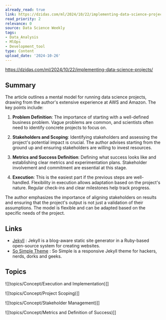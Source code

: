 ```yaml
---
already_read: true
link: https://dzidas.com/ml/2024/10/22/implementing-data-science-projects/
read_priority: 2
relevance: 0
source: Data Science Weekly
tags:
- Data_Analysis
- MlOps
- Development_tool
type: Content
upload_date: '2024-10-26'
---
```


https://dzidas.com/ml/2024/10/22/implementing-data-science-projects/
## Summary

The article outlines a mental model for running data science projects, drawing from the author's extensive experience at AWS and Amazon. The key points include:

1. **Problem Definition**: The importance of starting with a well-defined business problem. Vague problems are common, and scientists often need to identify concrete projects to focus on.

2. **Stakeholders and Scoping**: Identifying stakeholders and assessing the project's potential impact is crucial. The author advises starting from the ground up and ensuring stakeholders are willing to invest resources.

3. **Metrics and Success Definition**: Defining what success looks like and establishing clear metrics and experimentation plans. Stakeholder involvement and commitment are essential at this stage.

4. **Execution**: This is the easiest part if the previous steps are well-handled. Flexibility in execution allows adaptation based on the project's nature. Regular check-ins and clear milestones help track progress.

The author emphasizes the importance of aligning stakeholders on results and ensuring that the project's output is not just a validation of their assumptions. The model is flexible and can be adapted based on the specific needs of the project.
## Links

- [Jekyll](https://jekyllrb.com) : Jekyll is a blog-aware static site generator in a Ruby-based open-source system for creating websites.
- [So Simple Theme](https://github.com/mmistakes/so-simple-theme) : So Simple is a responsive Jekyll theme for hackers, nerds, dorks and geeks.

## Topics

![[topics/Concept/Execution and Implementation)]]

![[topics/Concept/Project Scoping)]]

![[topics/Concept/Stakeholder Management)]]

![[topics/Concept/Metrics and Definition of Success)]]